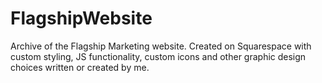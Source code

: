 # FlagshipWebsite
Archive of the Flagship Marketing website. Created on Squarespace with custom styling, JS functionality, custom icons and other graphic design choices written or created by me.
